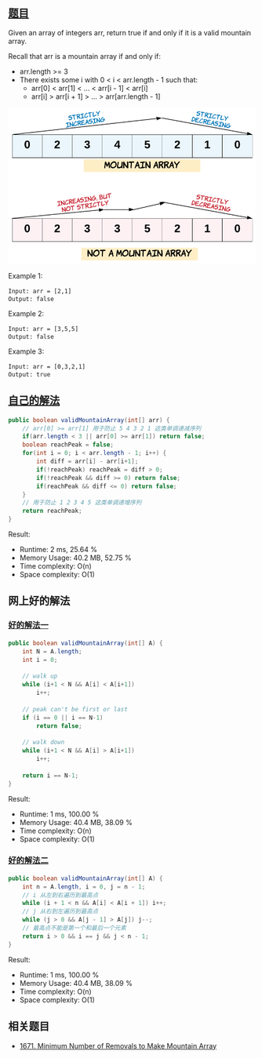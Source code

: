 ## [题目](https://leetcode.com/problems/valid-mountain-array/)
Given an array of integers arr, return true if and only if it is a valid mountain array.

Recall that arr is a mountain array if and only if:
- arr.length >= 3
- There exists some i with 0 < i < arr.length - 1 such that:
    - arr[0] < arr[1] < ... < arr[i - 1] < arr[i]
    - arr[i] > arr[i + 1] > ... > arr[arr.length - 1]

![valid_mountain_array](../../img/valid_mountain_array.png)

Example 1:
```
Input: arr = [2,1]
Output: false
```
Example 2:
```
Input: arr = [3,5,5]
Output: false
```
Example 3:
```
Input: arr = [0,3,2,1]
Output: true
```

## [自己的解法](https://leetcode.com/submissions/detail/435481157/)
```java
public boolean validMountainArray(int[] arr) {
    // arr[0] >= arr[1] 用于防止 5 4 3 2 1 这类单调递减序列
    if(arr.length < 3 || arr[0] >= arr[1]) return false;
    boolean reachPeak = false;
    for(int i = 0; i < arr.length - 1; i++) {
        int diff = arr[i] - arr[i+1];
        if(!reachPeak) reachPeak = diff > 0;
        if(!reachPeak && diff >= 0) return false;
        if(reachPeak && diff <= 0) return false;
    }
    // 用于防止 1 2 3 4 5 这类单调递增序列
    return reachPeak;
}
```

Result:
- Runtime: 2 ms, 25.64 %
- Memory Usage: 40.2 MB, 52.75 %
- Time complexity: O(n)
- Space complexity: O(1)

## 网上好的解法
### [好的解法一](https://leetcode.com/problems/valid-mountain-array/solution/)
```java
public boolean validMountainArray(int[] A) {
    int N = A.length;
    int i = 0;

    // walk up
    while (i+1 < N && A[i] < A[i+1])
        i++;

    // peak can't be first or last
    if (i == 0 || i == N-1)
        return false;

    // walk down
    while (i+1 < N && A[i] > A[i+1])
        i++;

    return i == N-1;
}
```

Result:
- Runtime: 1 ms, 100.00 %
- Memory Usage: 40.4 MB, 38.09 %
- Time complexity: O(n)
- Space complexity: O(1)

### [好的解法二](https://leetcode.com/problems/valid-mountain-array/discuss/194900/C%2B%2BJavaPython-Climb-Mountain)
```java
public boolean validMountainArray(int[] A) {
    int n = A.length, i = 0, j = n - 1;
    // i 从左到右遍历到最高点
    while (i + 1 < n && A[i] < A[i + 1]) i++;
    // j 从右到左遍历到最高点
    while (j > 0 && A[j - 1] > A[j]) j--;
    // 最高点不能是第一个和最后一个元素
    return i > 0 && i == j && j < n - 1;
}
```

Result:
- Runtime: 1 ms, 100.00 %
- Memory Usage: 40.4 MB, 38.09 %
- Time complexity: O(n)
- Space complexity: O(1)

## 相关题目
- [1671. Minimum Number of Removals to Make Mountain Array](/array/hard/1671.Minimum_Number_of_Removals_to_Make_Mountain_Array.md)
